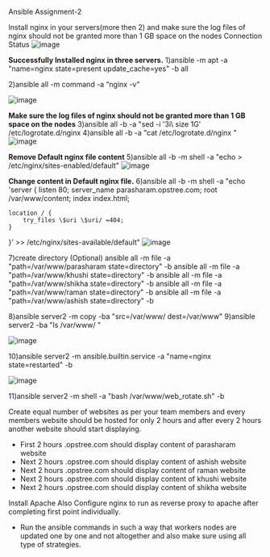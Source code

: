 Ansible Assignment-2

Install nginx in your servers(more then 2) and make sure the log files of nginx should not be granted more than 1 GB space on the nodes
Connection Status
![image](https://github.com/parsugit/ansible_practice/assets/132131379/382a0fd3-b503-41e8-82cc-1153aa42cd7d)


**Successfully Installed nginx in three servers.**
1)ansible -m apt -a "name=nginx state=present update_cache=yes" -b all

2)ansible all -m command -a “nginx -v”

![image](https://github.com/parsugit/ansible_practice/assets/132131379/292f337a-4871-4201-8358-63baf0b7dbb1)


**Make sure the log files of nginx should not be granted more than 1 GB space on the nodes**
3)ansible all -b -a "sed -i '3i\       size 1G' /etc/logrotate.d/nginx
4)ansible all -b -a "cat /etc/logrotate.d/nginx "
![image](https://github.com/parsugit/ansible_practice/assets/132131379/2d1c3dff-3162-4546-8e58-ca35855ee89f)

**Remove Default nginx file content**
5)ansible all -b -m shell -a "echo > /etc/nginx/sites-enabled/default"
![image](https://github.com/parsugit/ansible_practice/assets/132131379/0a84e745-681c-4ebd-978a-f7734a1076ac)


**Change content in Default nginx file.**
6)ansible all -b -m shell -a "echo 'server {
    listen 80;
    server_name parasharam.opstree.com;
    root /var/www/content;
    index index.html;

    location / {
        try_files \$uri \$uri/ =404;
    }
}' >> /etc/nginx/sites-available/default"
![image](https://github.com/parsugit/ansible_practice/assets/132131379/15dfea23-91af-4bcd-aba8-726d0fd9003f)


7)create directory (Optional)
ansible all -m file -a "path=/var/www/parasharam state=directory" -b 
ansible all -m file -a "path=/var/www/khushi state=directory" -b 
ansible all -m file -a "path=/var/www/shikha state=directory" -b 
ansible all -m file -a "path=/var/www/raman state=directory" -b 
ansible all -m file -a "path=/var/www/ashish state=directory" -b

8)ansible server2 -m copy -ba "src=/var/www/ dest=/var/www"
9)ansible server2 -ba "ls /var/www/ "

![image](https://github.com/parsugit/ansible_practice/assets/132131379/bc07fe75-3e80-488c-b7c0-2c29ebda0f65)


10)ansible server2 -m ansible.builtin.service -a "name=nginx state=restarted" -b

![image](https://github.com/parsugit/ansible_practice/assets/132131379/073dd45a-e692-4c66-84d8-468bb2359422)


11)ansible server2 -m shell -a "bash /var/www/web_rotate.sh" -b

Create equal number of websites as per your team  members and every members website should be hosted for only 2 hours and after every 2 hours another website should start displaying.
   - First 2 hours <team>.opstree.com should display content of parasharam website
   - Next 2 hours <team>.opstree.com should display content of ashish website
   - Next 2 hours <team>.opstree.com should display content of raman website
   - Next 2 hours <team>.opstree.com should display content of khushi website
   - Next 2 hours <team>.opstree.com should display content of shikha website


Install Apache
Also Configure nginx to run as reverse proxy to apache after completing first point individually.


- Run the ansible commands in such a way that workers nodes are updated one by one and not altogether and also make sure using all type of strategies.
